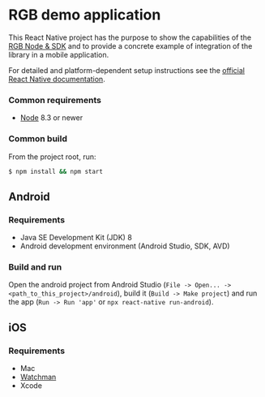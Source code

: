 # RGB demo application

This React Native project has the purpose to show the capabilities of
the [RGB Node & SDK](https://github.com/LNP-BP/rgb-node) and to provide
a concrete example of integration of the library in a mobile application.

For detailed and platform-dependent setup instructions see the
[official React Native documentation](https://reactnative.dev/docs/environment-setup).

### Common requirements

- [Node](https://nodejs.org) 8.3 or newer

### Common build

From the project root, run:
```bash
$ npm install && npm start
```

## Android

### Requirements

- Java SE Development Kit (JDK) 8
- Android development environment (Android Studio, SDK, AVD)

### Build and run

Open the android project from Android Studio
(`File -> Open... -> <path_to_this_project>/android`),
build it (`Build -> Make project`) and
run the app (`Run -> Run 'app'` or `npx react-native run-android`).

## iOS

### Requirements

- Mac
- [Watchman](https://github.com/facebook/watchman)
- Xcode

